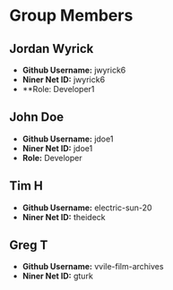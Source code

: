 # Group Members

## Jordan Wyrick

- **Github Username:** jwyrick6
- **Niner Net ID:** jwyrick6
- **Role: Developer1

## John Doe

- **Github Username:** jdoe1
- **Niner Net ID:** jdoe1
- **Role:** Developer

## Tim H

- **Github Username:** electric-sun-20
- **Niner Net ID:** theideck

## Greg T

- **Github Username:** vvile-film-archives
- **Niner Net ID:** gturk
